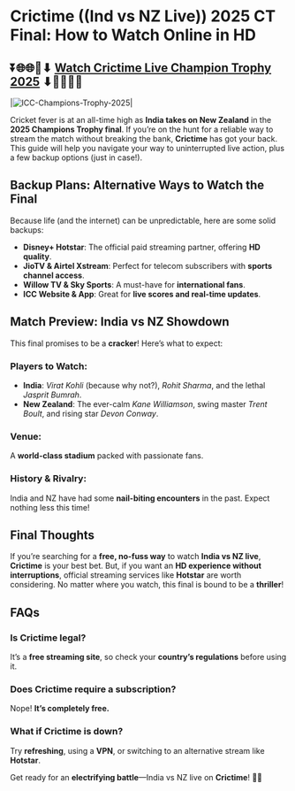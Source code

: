 # Crictime ((Ind vs NZ Live)) 2025 CT Final: How to Watch Online in HD

## ⏬🌐🌐📌⬇ [Watch Crictime Live Champion Trophy 2025](https://ptvsportshd.net/crictime/) ⬇📌🌐🌐⏬

|![ICC-Champions-Trophy-2025](https://github.com/user-attachments/assets/eb0c49aa-ae7e-4ae0-a94f-0153617a517c)| 

Cricket fever is at an all-time high as **India takes on New Zealand** in the **2025 Champions Trophy final**. If you’re on the hunt for a reliable way to stream the match without breaking the bank, **Crictime** has got your back. This guide will help you navigate your way to uninterrupted live action, plus a few backup options (just in case!).

## Backup Plans: Alternative Ways to Watch the Final
Because life (and the internet) can be unpredictable, here are some solid backups:

- **Disney+ Hotstar**: The official paid streaming partner, offering **HD quality**.
- **JioTV & Airtel Xstream**: Perfect for telecom subscribers with **sports channel access**.
- **Willow TV & Sky Sports**: A must-have for **international fans**.
- **ICC Website & App**: Great for **live scores and real-time updates**.

## Match Preview: India vs NZ Showdown
This final promises to be a **cracker**! Here’s what to expect:


### Players to Watch:
- **India**: *Virat Kohli* (because why not?), *Rohit Sharma*, and the lethal *Jasprit Bumrah*.
- **New Zealand**: The ever-calm *Kane Williamson*, swing master *Trent Boult*, and rising star *Devon Conway*.

### Venue:
A **world-class stadium** packed with passionate fans.

### History & Rivalry:
India and NZ have had some **nail-biting encounters** in the past. Expect nothing less this time!

## Final Thoughts
If you’re searching for a **free, no-fuss way** to watch **India vs NZ live**, **Crictime** is your best bet. But, if you want an **HD experience without interruptions**, official streaming services like **Hotstar** are worth considering. No matter where you watch, this final is bound to be a **thriller**!

## FAQs
### Is Crictime legal?
It’s a **free streaming site**, so check your **country’s regulations** before using it.

### Does Crictime require a subscription?
Nope! **It’s completely free.**

### What if Crictime is down?
Try **refreshing**, using a **VPN**, or switching to an alternative stream like **Hotstar**.

Get ready for an **electrifying battle**—India vs NZ live on **Crictime**! 🏏🔥
